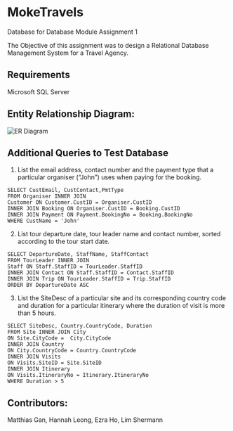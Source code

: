 # MokeTravels
Database for Database Module Assignment 1

The Objective of this assignment was to design a Relational Database Management System for a Travel Agency.

## Requirements
Microsoft SQL Server

## Entity Relationship Diagram:
![ER Diagram](https://user-images.githubusercontent.com/48358569/89703026-99091180-d979-11ea-8fae-89e7f7f028a4.jpg)

## Additional Queries to Test Database 
1. List the email address, contact number and the payment type that a particular organiser (“John”) uses when paying for the booking.

```
SELECT CustEmail, CustContact,PmtType 
FROM Organiser INNER JOIN
Customer ON Customer.CustID = Organiser.CustID
INNER JOIN Booking ON Organiser.CustID = Booking.CustID
INNER JOIN Payment ON Payment.BookingNo = Booking.BookingNo
WHERE CustName = 'John'
```
2. List tour departure date, tour leader name and contact number, sorted according to the tour start date.
```
SELECT DepartureDate, StaffName, StaffContact 
FROM TourLeader INNER JOIN
Staff ON Staff.StaffID = TourLeader.StaffID
INNER JOIN Contact ON Staff.StaffID = Contact.StaffID
INNER JOIN Trip ON TourLeader.StaffID = Trip.StaffID
ORDER BY DepartureDate ASC
```
3. List the SiteDesc of a particular site and its corresponding country code and duration for a particular itinerary where the duration of visit is more than 5 hours.
```
SELECT SiteDesc, Country.CountryCode, Duration
FROM Site INNER JOIN City 
ON Site.CityCode =  City.CityCode
INNER JOIN Country 
ON City.CountryCode = Country.CountryCode
INNER JOIN Visits 
ON Visits.SiteID = Site.SiteID
INNER JOIN Itinerary
ON Visits.ItineraryNo = Itinerary.ItineraryNo
WHERE Duration > 5
```

## Contributors:
Matthias Gan, Hannah Leong, Ezra Ho, Lim Shermann
